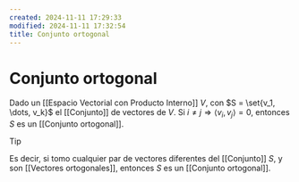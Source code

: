 ```yaml
---
created: 2024-11-11 17:29:33
modified: 2024-11-11 17:32:54
title: Conjunto ortogonal
---
```


# Conjunto ortogonal

Dado un [[Espacio Vectorial con Producto Interno]] $V$, con $S = \set{v_1, \dots, v_k}$ el [[Conjunto]] de vectores de $V$. Si $i \neq j \Rightarrow \left< v_i, v_j \right> = 0$, entonces $S$ es un [[Conjunto ortogonal]].

> [!tip]
> Es decir, si tomo cualquier par de vectores diferentes del [[Conjunto]] $S$, y son [[Vectores ortogonales]], entonces $S$ es un [[Conjunto ortogonal]].
